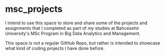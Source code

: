 # msc_projects
I intend to use this space to store and share some of the projects and assignments that I completed as part of my studies at Bahcesehir University's MSc Program 
in Big Data Analytics and Management. 

This space is not a regular GitHub Repo, but rather is intended to showcase what kind of coding projects I have done before.
